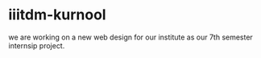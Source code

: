 # iiitdm-kurnool


we are working on a new web design for our institute as our 7th semester internsip project. 
